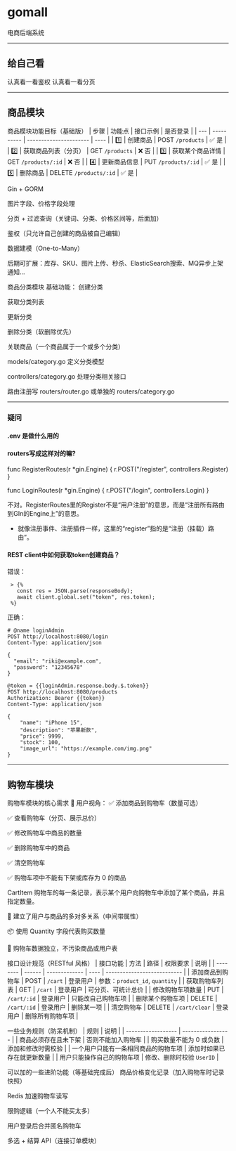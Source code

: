# gomall
电商后端系统
* * *
## 给自己看
认真看一看鉴权
认真看一看分页
* * *
## 商品模块
商品模块功能目标（基础版）
| 步骤  | 功能点        | 接口示例                   | 是否登录 |
| --- | ---------- | ---------------------- | ---- |
| 1️⃣ | 创建商品       | POST `/products`       | ✅ 是  |
| 2️⃣ | 获取商品列表（分页） | GET `/products`        | ❌ 否  |
| 3️⃣ | 获取某个商品详情   | GET `/products/:id`    | ❌ 否  |
| 4️⃣ | 更新商品信息     | PUT `/products/:id`    | ✅ 是  |
| 5️⃣ | 删除商品       | DELETE `/products/:id` | ✅ 是  |

Gin + GORM

图片字段、价格字段处理

分页 + 过滤查询（关键词、分类、价格区间等，后面加）

鉴权（只允许自己创建的商品被自己编辑）

数据建模（One-to-Many）

后期可扩展：库存、SKU、图片上传、秒杀、ElasticSearch搜索、MQ异步上架通知...

商品分类模块
基础功能：
创建分类

获取分类列表

更新分类

删除分类（软删除优先）

关联商品（一个商品属于一个或多个分类）

models/category.go 定义分类模型

controllers/category.go 处理分类相关接口

路由注册写 routers/router.go 或单独的 routers/category.go
* * *
### 疑问
#### .env 是做什么用的

#### routers写成这样对的嘛?
func RegisterRoutes(r *gin.Engine) {
    r.POST("/register", controllers.Register)
}

func LoginRoutes(r *gin.Engine) {
    r.POST("/login", controllers.Login)
}

不对。RegisterRoutes里的Register不是“用户注册”的意思，而是“注册所有路由到GIn的Engine上”的意思。
* 就像注册事件、注册插件一样，这里的“register”指的是“注册（挂载）路由”。

#### REST client中如何获取token创建商品？
错误：
```http
 > {% 
   const res = JSON.parse(responseBody);
   await client.global.set("token", res.token);
 %}
 ```
正确：
```http
# @name loginAdmin
POST http://localhost:8080/login
Content-Type: application/json

{
  "email": "riki@example.com",
  "password": "12345678"
}

@token = {{loginAdmin.response.body.$.token}}
POST http://localhost:8080/products
Authorization: Bearer {{token}}
Content-Type: application/json

{
    "name": "iPhone 15",
    "description": "苹果新款",
    "price": 9999,
    "stock": 100,
    "image_url": "https://example.com/img.png"
}
```
* * *
## 购物车模块
购物车模块的核心需求
🎯 用户视角：
✅ 添加商品到购物车（数量可选）

✅ 查看购物车（分页、展示总价）

✅ 修改购物车中商品的数量

✅ 删除购物车中的商品

✅ 清空购物车

✅ 购物车项中不能有下架或库存为 0 的商品

CartItem
购物车的每一条记录，表示某个用户向购物车中添加了某个商品，并且指定数量。

🔗 建立了用户与商品的多对多关系（中间带属性）

📦 使用 Quantity 字段代表购买数量

🧼 购物车数据独立，不污染商品或用户表

接口设计规范（RESTful 风格）
| 接口功能     | 方法     | 路径            | 权限要求 | 说明                          |
| -------- | ------ | ------------- | ---- | --------------------------- |
| 添加商品到购物车 | POST   | `/cart`       | 登录用户 | 参数：`product_id`, `quantity` |
| 获取购物车列表  | GET    | `/cart`       | 登录用户 | 可分页、可统计总价                   |
| 修改购物车项数量 | PUT    | `/cart/:id`   | 登录用户 | 只能改自己购物车项                   |
| 删除某个购物车项 | DELETE | `/cart/:id`   | 登录用户 | 删除某一项                       |
| 清空购物车    | DELETE | `/cart/clear` | 登录用户 | 删除所有购物车项                    |

一些业务规则（防呆机制）
| 规则                 | 说明                |
| ------------------ | ----------------- |
| 商品必须存在且未下架         | 否则不能加入购物车         |
| 购买数量不能为 0 或负数      | 添加和修改时需校验         |
| 一个用户只能有一条相同商品的购物车项 | 添加时如果已存在就更新数量     |
| 用户只能操作自己的购物车项      | 修改、删除时校验 `UserID` |

可以加的一些进阶功能（等基础完成后）
 商品价格变化记录（加入购物车时记录快照）

 Redis 加速购物车读写

 限购逻辑（一个人不能买太多）

 用户登录后合并匿名购物车

 多选 + 结算 API（连接订单模块）